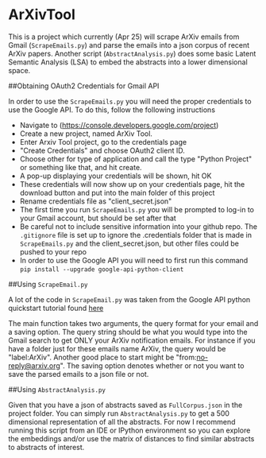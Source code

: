 # ArXivTool

This is a project which currently (Apr 25) will scrape ArXiv 
emails from Gmail (`ScrapeEmails.py`) and parse the emails into 
a json corpus of recent ArXiv papers. Another script (`AbstractAnalysis.py`)
does some basic Latent Semantic Analysis (LSA) to embed the abstracts
into a lower dimensional space.

##Obtaining OAuth2 Credentials for Gmail API

In order to use the `ScrapeEmails.py` you will need the proper credentials to use the Google API. To do this, follow
the following instructions

- Navigate to (https://console.developers.google.com/project)
- Create a new project, named ArXiv Tool. 
- Enter Arxiv Tool project, go to the credentials page 
- "Create Credentials" and choose OAuth2 client ID.
- Choose other for type of application and call the type "Python Project" or something like that, and hit create.
- A pop-up displaying your credentials will be shown, hit OK
- These credentials will now show up on your credentials page, hit the download button and put into the main folder of this project
- Rename credentials file as "client_secret.json"
- The first time you run `ScrapeEmails.py` you will be prompted to log-in to your Gmail account, but should be set after that
- Be careful not to include sensitive information into your github repo. The `.gitignore` file is set up to ignore the .credentials folder that is made in `ScrapeEmails.py` and the client_secret.json, but other files could be pushed to your repo
- In order to use the Google API you will need to first run this command `pip install --upgrade google-api-python-client`

##Using `ScrapeEmail.py`

A lot of the code in `ScrapeEmail.py` was taken from the Google API python quickstart tutorial found [here](https://developers.google.com/gmail/api/quickstart/python#step_3_set_up_the_sample)

The main function takes two arguments, the query format for your email and a saving option. 
The query string should be what you would type into the Gmail search to get ONLY your ArXiv notification emails.
For instance if you have a folder just for these emails name ArXiv, the query would be "label:ArXiv". Another good place to start might be "from:no-reply@arxiv.org". The saving option denotes whether or not you want to save the parsed emails to a json file or not.

##Using `AbstractAnalysis.py`

Given that you have a json of abstracts saved as `FullCorpus.json` in the project folder. You can simply run `AbstractAnalysis.py` to get a 500 dimensional representation of all the abstracts. For now I recommend running this
script from an IDE or IPython environment so you can explore the embeddings and/or use the matrix of distances to find similar abstracts to abstracts of interest.






